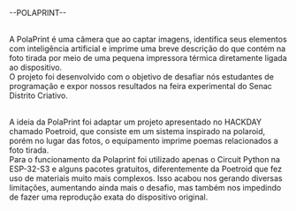 --POLAPRINT--<br><br>

A PolaPrint é uma câmera que ao captar imagens, identifica seus elementos com inteligência artificial
e imprime uma breve descrição do que contém na foto tirada por meio de uma pequena impressora térmica diretamente ligada ao dispositivo.<br>
O projeto foi desenvolvido com o objetivo de desafiar nós estudantes de programação e expor nossos resultados na feira experimental do Senac Distrito Criativo.<br><br>


A ideia da PolaPrint foi adaptar um projeto apresentado no HACKDAY chamado Poetroid, que consiste em um sistema inspirado na polaroid,
porém no lugar das fotos, o equipamento imprime poemas relacionados a foto tirada.<br>
Para o funcionamento da Polaprint foi utilizado apenas o Circuit Python na ESP-32-S3 e alguns pacotes gratuitos, diferentemente da Poetroid que fez uso de materiais
muito mais complexos. Isso acabou nos gerando diversas limitações, aumentando ainda mais o desafio, mas também nos impedindo de fazer uma reprodução exata do dispositivo original.<br>





